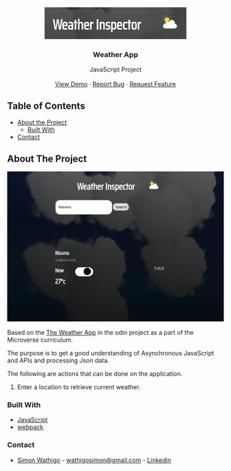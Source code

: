 <br />
<p align="center">
  <a href="https://wathigo.github.io/Weather-app/dist/">
    <img src="src/images/logo.png" alt="Logo">
  </a>

  <h3 align="center">Weather App</h3>

  <p align="center">
    JavaScript Project
    <br />
    <br />
    <a href="https://wathigo.github.io/Weather-app/dist/">View Demo</a>
    ·
    <a href="https://github.com/wathigo/Weather-app/issues">Report Bug</a>
    ·
    <a href="https://github.com/wathigo/Weather-app/issues">Request Feature</a>
  </p>
</p>


<!-- TABLE OF CONTENTS -->
## Table of Contents

* [About the Project](#about-the-project)
  * [Built With](#built-with)
* [Contact](#Contact)




<!-- ABOUT THE PROJECT -->
## About The Project

  <p align="center">
    <img src="src/images/weather.png" alt="Logo">
  </p>

Based on the [The Weather App](https://www.theodinproject.com/courses/javascript/lessons/weather-app) in the odin project as a part of the Microverse curriculum.

The purpose is to get a good understanding of Asynchronous JavaScript and APIs and processing Json data.

The following are actions that can be done on the application.
  1. Enter a location to retrieve current weather.


### Built With
* [JavaScript](https://www.javascript.com/)
* [webpack](https://webpack.js.org/)


### Contact

* [Simon Wathigo](https://github.com/wathigo) - wathigosimon@gmail.com - [Linkedin](https://www.linkedin.com/in/simon-wathigo-445370183/)
